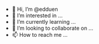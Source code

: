 - 👋 Hi, I’m @edduen
- 👀 I’m interested in ...
- 🌱 I’m currently learning ...
- 💞️ I’m looking to collaborate on ...
- 📫 How to reach me ...

<!---
edduen/edduen is a ✨ special ✨ repository because its `README.md` (this file) appears on your GitHub profile.
You can click the Preview link to take a look at your changes.
--->
